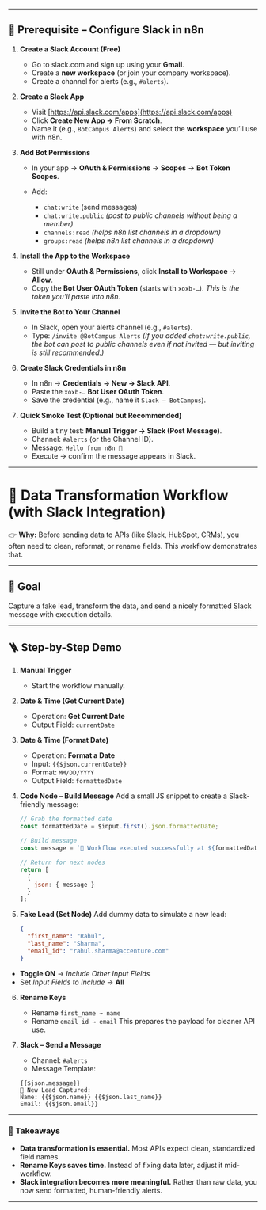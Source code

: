 
---

## 🔧 Prerequisite – Configure Slack in n8n

1. **Create a Slack Account (Free)**

   * Go to slack.com and sign up using your **Gmail**.
   * Create a **new workspace** (or join your company workspace).
   * Create a channel for alerts (e.g., `#alerts`).

2. **Create a Slack App**

   * Visit [https://api.slack.com/apps](https://api.slack.com/apps)
   * Click **Create New App → From Scratch**.
   * Name it (e.g., `BotCampus Alerts`) and select the **workspace** you’ll use with n8n.

3. **Add Bot Permissions**

   * In your app → **OAuth & Permissions** → **Scopes** → **Bot Token Scopes**.
   * Add:

     * `chat:write` (send messages)
     * `chat:write.public` *(post to public channels without being a member)*
     * `channels:read` *(helps n8n list channels in a dropdown)*
     * `groups:read` *(helps n8n list channels in a dropdown)*


4. **Install the App to the Workspace**

   * Still under **OAuth & Permissions**, click **Install to Workspace** → **Allow**.
   * Copy the **Bot User OAuth Token** (starts with `xoxb-…`).
     *This is the token you’ll paste into n8n.*

5. **Invite the Bot to Your Channel**

   * In Slack, open your alerts channel (e.g., `#alerts`).
   * Type: `/invite @BotCampus Alerts`
     *(If you added `chat:write.public`, the bot can post to public channels even if not invited — but inviting is still recommended.)*

6. **Create Slack Credentials in n8n**

   * In n8n → **Credentials → New → Slack API**.
   * Paste the `xoxb-…` **Bot User OAuth Token**.
   * Save the credential (e.g., name it `Slack – BotCampus`).

7. **Quick Smoke Test (Optional but Recommended)**

   * Build a tiny test: **Manual Trigger → Slack (Post Message)**.
   * Channel: `#alerts` (or the Channel ID).
   * Message: `Hello from n8n 👋`
   * Execute → confirm the message appears in Slack.
---

# 🔄  Data Transformation Workflow (with Slack Integration)

👉 **Why:** Before sending data to APIs (like Slack, HubSpot, CRMs), you often need to clean, reformat, or rename fields. This workflow demonstrates that.

---

## 🎯 Goal

Capture a fake lead, transform the data, and send a nicely formatted Slack message with execution details.

---

## 🪜 Step-by-Step Demo

1. **Manual Trigger**

   * Start the workflow manually.

2. **Date & Time (Get Current Date)**

   * Operation: **Get Current Date**
   * Output Field: `currentDate`

3. **Date & Time (Format Date)**

   * Operation: **Format a Date**
   * Input: `{{$json.currentDate}}`
   * Format: `MM/DD/YYYY`
   * Output Field: `formattedDate`

4. **Code Node – Build Message**
   Add a small JS snippet to create a Slack-friendly message:

   ```javascript
   // Grab the formatted date
   const formattedDate = $input.first().json.formattedDate;

   // Build message
   const message = `🔔 Workflow executed successfully at ${formattedDate}`;

   // Return for next nodes
   return [
     {
       json: { message }
     }
   ];
   ```

5. **Fake Lead (Set Node)**
   Add dummy data to simulate a new lead:

   ```json
   {
     "first_name": "Rahul",
     "last_name": "Sharma",
     "email_id": "rahul.sharma@accenture.com"
   }
   ```
* **Toggle ON** → *Include Other Input Fields*
* Set *Input Fields to Include* → **All**

6. **Rename Keys**

   * Rename `first_name → name`
   * Rename `email_id → email`
     This prepares the payload for cleaner API use.

7. **Slack – Send a Message**

   * Channel: `#alerts`
   * Message Template:

   ```
   {{$json.message}}
   🎯 New Lead Captured:
   Name: {{$json.name}} {{$json.last_name}}
   Email: {{$json.email}}
   ```

---

### 📌 Takeaways

* **Data transformation is essential.** Most APIs expect clean, standardized field names.
* **Rename Keys saves time.** Instead of fixing data later, adjust it mid-workflow.
* **Slack integration becomes more meaningful.** Rather than raw data, you now send formatted, human-friendly alerts.

---
